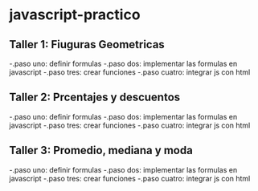 # javascript-practico

## Taller 1: Fiuguras Geometricas

-.paso uno: definir formulas
-.paso dos: implementar las formulas en javascript
-.paso tres: crear funciones
-.paso cuatro: integrar js con html

## Taller 2: Prcentajes y descuentos

-.paso uno: definir formulas
-.paso dos: implementar las formulas en javascript
-.paso tres: crear funciones
-.paso cuatro: integrar js con html

## Taller 3: Promedio, mediana y moda

-.paso uno: definir formulas
-.paso dos: implementar las formulas en javascript
-.paso tres: crear funciones
-.paso cuatro: integrar js con html